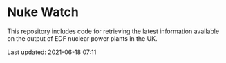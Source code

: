 # Nuke Watch

This repository includes code for retrieving the latest information available on the output of EDF nuclear power plants in the UK.

Last updated: 2021-06-18 07:11